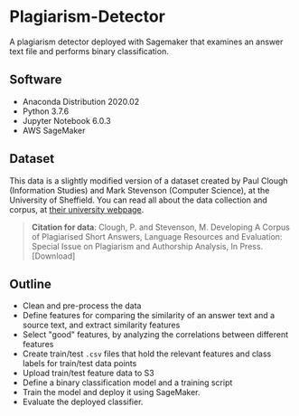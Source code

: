 # Plagiarism-Detector
A plagiarism detector deployed with Sagemaker that examines an answer text file and performs binary classification.

## Software
* Anaconda Distribution 2020.02
* Python 3.7.6
* Jupyter Notebook 6.0.3
* AWS SageMaker

## Dataset
This data is a slightly modified version of a dataset created by Paul Clough (Information Studies) and
Mark Stevenson (Computer Science), at the University of Sheffield. You can read all about the data collection 
and corpus, at [their university webpage](https://ir.shef.ac.uk/cloughie/resources/plagiarism_corpus.html). 

> **Citation for data**: Clough, P. and Stevenson, M. Developing A Corpus of Plagiarised Short Answers,
Language Resources and Evaluation: Special Issue on Plagiarism and Authorship Analysis, In Press. [Download]

## Outline
* Clean and pre-process the data
* Define features for comparing the similarity of an answer text and a source text, and extract similarity features
* Select "good" features, by analyzing the correlations between different features
* Create train/test `.csv` files that hold the relevant features and class labels for train/test data points
* Upload train/test feature data to S3
* Define a binary classification model and a training script
* Train the model and deploy it using SageMaker.
* Evaluate the deployed classifier.

